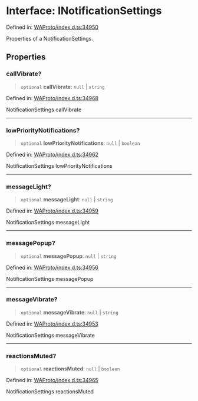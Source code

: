 # Interface: INotificationSettings

Defined in: [WAProto/index.d.ts:34950](https://github.com/Fokusdotid/Baileys/blob/9c9f1957de7ce603966b24b846f4c15d5de9bbcf/WAProto/index.d.ts#L34950)

Properties of a NotificationSettings.

## Properties

### callVibrate?

> `optional` **callVibrate**: `null` \| `string`

Defined in: [WAProto/index.d.ts:34968](https://github.com/Fokusdotid/Baileys/blob/9c9f1957de7ce603966b24b846f4c15d5de9bbcf/WAProto/index.d.ts#L34968)

NotificationSettings callVibrate

***

### lowPriorityNotifications?

> `optional` **lowPriorityNotifications**: `null` \| `boolean`

Defined in: [WAProto/index.d.ts:34962](https://github.com/Fokusdotid/Baileys/blob/9c9f1957de7ce603966b24b846f4c15d5de9bbcf/WAProto/index.d.ts#L34962)

NotificationSettings lowPriorityNotifications

***

### messageLight?

> `optional` **messageLight**: `null` \| `string`

Defined in: [WAProto/index.d.ts:34959](https://github.com/Fokusdotid/Baileys/blob/9c9f1957de7ce603966b24b846f4c15d5de9bbcf/WAProto/index.d.ts#L34959)

NotificationSettings messageLight

***

### messagePopup?

> `optional` **messagePopup**: `null` \| `string`

Defined in: [WAProto/index.d.ts:34956](https://github.com/Fokusdotid/Baileys/blob/9c9f1957de7ce603966b24b846f4c15d5de9bbcf/WAProto/index.d.ts#L34956)

NotificationSettings messagePopup

***

### messageVibrate?

> `optional` **messageVibrate**: `null` \| `string`

Defined in: [WAProto/index.d.ts:34953](https://github.com/Fokusdotid/Baileys/blob/9c9f1957de7ce603966b24b846f4c15d5de9bbcf/WAProto/index.d.ts#L34953)

NotificationSettings messageVibrate

***

### reactionsMuted?

> `optional` **reactionsMuted**: `null` \| `boolean`

Defined in: [WAProto/index.d.ts:34965](https://github.com/Fokusdotid/Baileys/blob/9c9f1957de7ce603966b24b846f4c15d5de9bbcf/WAProto/index.d.ts#L34965)

NotificationSettings reactionsMuted
